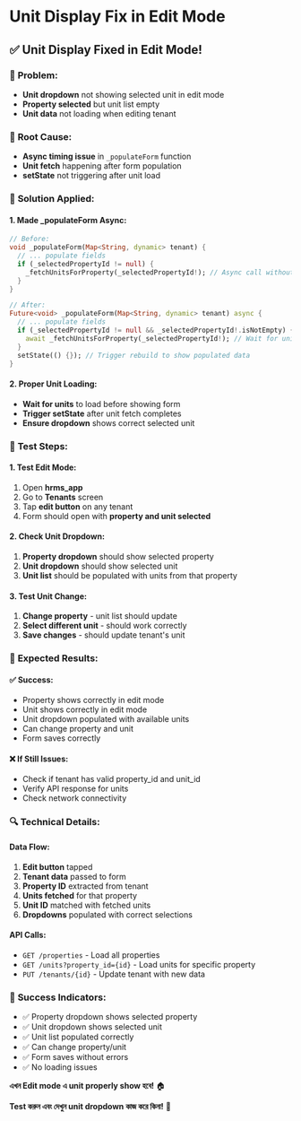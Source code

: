 # Unit Display Fix in Edit Mode

## ✅ **Unit Display Fixed in Edit Mode!**

### 🔧 **Problem:**
- **Unit dropdown** not showing selected unit in edit mode
- **Property selected** but unit list empty
- **Unit data** not loading when editing tenant

### 🔧 **Root Cause:**
- **Async timing issue** in `_populateForm` function
- **Unit fetch** happening after form population
- **setState** not triggering after unit load

### 🔧 **Solution Applied:**

#### **1. Made _populateForm Async:**
```dart
// Before:
void _populateForm(Map<String, dynamic> tenant) {
  // ... populate fields
  if (_selectedPropertyId != null) {
    _fetchUnitsForProperty(_selectedPropertyId!); // Async call without await
  }
}

// After:
Future<void> _populateForm(Map<String, dynamic> tenant) async {
  // ... populate fields
  if (_selectedPropertyId != null && _selectedPropertyId!.isNotEmpty) {
    await _fetchUnitsForProperty(_selectedPropertyId!); // Wait for units to load
  }
  setState(() {}); // Trigger rebuild to show populated data
}
```

#### **2. Proper Unit Loading:**
- **Wait for units** to load before showing form
- **Trigger setState** after unit fetch completes
- **Ensure dropdown** shows correct selected unit

### 📱 **Test Steps:**

#### **1. Test Edit Mode:**
1. Open **hrms_app**
2. Go to **Tenants** screen
3. Tap **edit button** on any tenant
4. Form should open with **property and unit selected**

#### **2. Check Unit Dropdown:**
1. **Property dropdown** should show selected property
2. **Unit dropdown** should show selected unit
3. **Unit list** should be populated with units from that property

#### **3. Test Unit Change:**
1. **Change property** - unit list should update
2. **Select different unit** - should work correctly
3. **Save changes** - should update tenant's unit

### 🎯 **Expected Results:**

#### **✅ Success:**
- Property shows correctly in edit mode
- Unit shows correctly in edit mode
- Unit dropdown populated with available units
- Can change property and unit
- Form saves correctly

#### **❌ If Still Issues:**
- Check if tenant has valid property_id and unit_id
- Verify API response for units
- Check network connectivity

### 🔍 **Technical Details:**

#### **Data Flow:**
1. **Edit button** tapped
2. **Tenant data** passed to form
3. **Property ID** extracted from tenant
4. **Units fetched** for that property
5. **Unit ID** matched with fetched units
6. **Dropdowns** populated with correct selections

#### **API Calls:**
- `GET /properties` - Load all properties
- `GET /units?property_id={id}` - Load units for specific property
- `PUT /tenants/{id}` - Update tenant with new data

### 🎉 **Success Indicators:**
- ✅ Property dropdown shows selected property
- ✅ Unit dropdown shows selected unit
- ✅ Unit list populated correctly
- ✅ Can change property/unit
- ✅ Form saves without errors
- ✅ No loading issues

**এখন Edit mode এ unit properly show হবে!** 🏠

**Test করুন এবং দেখুন unit dropdown কাজ করে কিনা!** 📱 